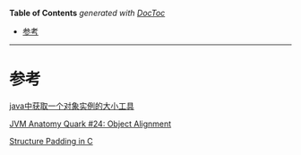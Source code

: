 <!-- START doctoc generated TOC please keep comment here to allow auto update -->
<!-- DON'T EDIT THIS SECTION, INSTEAD RE-RUN doctoc TO UPDATE -->
**Table of Contents**  *generated with [DocToc](https://github.com/thlorenz/doctoc)*

- [参考](#%E5%8F%82%E8%80%83)

<!-- END doctoc generated TOC please keep comment here to allow auto update -->



***



# 参考

[java中获取一个对象实例的大小工具](https://blog.csdn.net/hu_youliang/article/details/108817713)

[JVM Anatomy Quark #24: Object Alignment](https://shipilev.net/jvm/anatomy-quarks/24-object-alignment/#:~:text=It%20is%20technically%20possible%20to,object%20alignment%20is%208%20bytes.)

[Structure Padding in C](https://www.youtube.com/watch?v=aROgtACPjjg)


